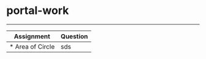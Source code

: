 # portal-work
<!-- Tables -->
---
|    Assignment     | Question |
|-------------------|----------|
|* Area of Circle   |     sds  |  
